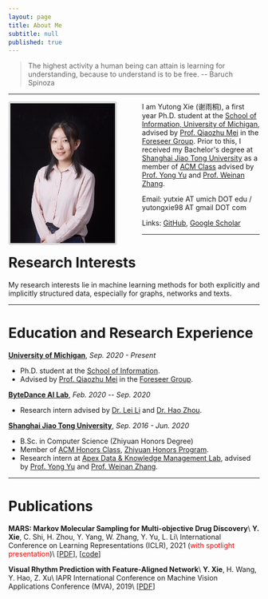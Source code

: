 ```yaml
---
layout: page
title: About Me
subtitle: null
published: true
---
```





> The highest activity a human being can attain is learning for understanding, because to understand is to be free. -- Baruch Spinoza

----------------------------

<img align="left" src="/img/photo.jpg" height="280" width="210" style="margin-right:50px;border:4px solid #ddd;border-radius:4px">

I am Yutong Xie (谢雨桐), a first year Ph.D. student at the [School of Information, University of Michigan](https://www.si.umich.edu), advised by [Prof. Qiaozhu Mei](http://www-personal.umich.edu/~qmei/) in the [Foreseer Group](http://foreseer.si.umich.edu/). Prior to this, I received my Bachelor's degree at [Shanghai Jiao Tong University](https://www.sjtu.edu.cn) as a member of [ACM Class](https://acm.sjtu.edu.cn/home) advised by [Prof. Yong Yu](http://apex.sjtu.edu.cn/members/yyu) and [Prof. Weinan Zhang](http://wnzhang.net).

Email: yutxie AT umich DOT edu / yutongxie98 AT gmail DOT com

Links: [GitHub](https://github.com/yutxie), [Google Scholar](https://scholar.google.com/citations?hl=en&user=ZiKjIeMAAAAJ)

----------------------------

# Research Interests

My research interests lie in machine learning methods for both explicitly and implicitly structured data, especially for graphs, networks and texts. 

----------------------------

# Education and Research Experience

[**University of Michigan**](https://umich.edu), *Sep. 2020 - Present*

- Ph.D. student at the [School of Information](https://www.si.umich.edu).
- Advised by [Prof. Qiaozhu Mei](http://www-personal.umich.edu/~qmei/) in the [Foreseer Group](http://foreseer.si.umich.edu/).

[**ByteDance AI Lab**](https://ailab.bytedance.com), *Feb. 2020 -- Sep. 2020*

- Research intern advised by [Dr. Lei Li](https://lileicc.github.io) and [Dr. Hao Zhou](https://zhouh.github.io).

[**Shanghai Jiao Tong University**](https://www.sjtu.edu.cn/), *Sep. 2016 - Jun. 2020*

- B.Sc. in Computer Science (Zhiyuan Honors Degree)
- Member of [ACM Honors Class](https://acm.sjtu.edu.cn/), [Zhiyuan Honors Program](https://zhiyuan.sjtu.edu.cn/).
- Research intern at [Apex Data & Knowledge Management Lab](http://apex.sjtu.edu.cn), advised by [Prof. Yong Yu](http://apex.sjtu.edu.cn/members/yyu) and [Prof. Weinan Zhang](http://wnzhang.net).

----------------------------

# Publications

**MARS: Markov Molecular Sampling for Multi-objective Drug Discovery**\\
**Y. Xie**, C. Shi, H. Zhou, Y. Yang, W. Zhang, Y. Yu, L. Li\\
International Conference on Learning Representations (ICLR), 2021 (<span style="color:red">with spotlight presentation</span>)\\
[[PDF](https://openreview.net/pdf?id=kHSu4ebxFXY)\], [[code](https://github.com/yutxie/MARS)\]

**Visual Rhythm Prediction with Feature-Aligned Network**\\
**Y. Xie**, H. Wang, Y. Hao, Z. Xu\\
IAPR International Conference on Machine Vision Applications Conference (MVA), 2019\\
[[PDF](http://www.mva-org.jp/Proceedings/2019/papers/05-20.pdf)\]

